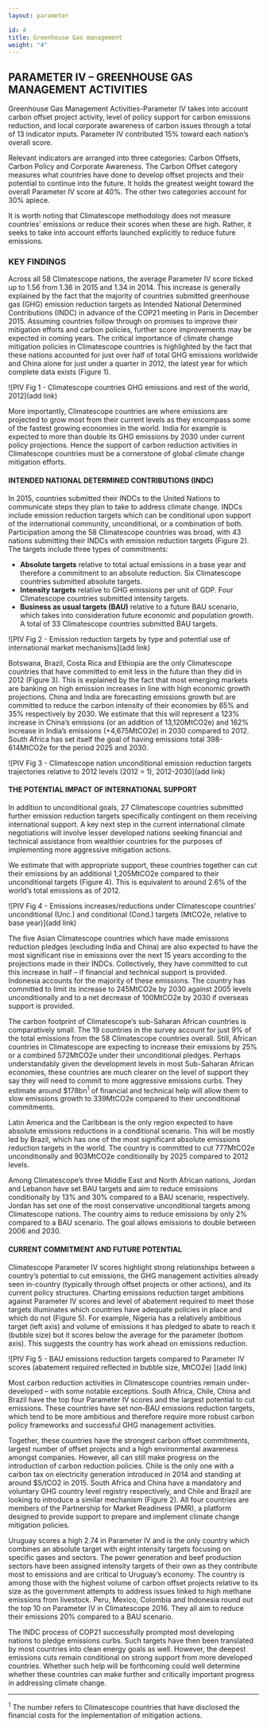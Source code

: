 ```yaml
---
layout: parameter

id: 4
title: Greenhouse Gas management
weight: "4"
---
```


## <b>PARAMETER IV – GREENHOUSE GAS MANAGEMENT ACTIVITIES</b>

Greenhouse Gas Management Activities-Parameter IV takes into account carbon offset project activity, level of policy support for carbon emissions reduction, and local corporate awareness of carbon issues through a total of 13 indicator inputs. Parameter IV contributed 15% toward each nation’s overall score.

Relevant indicators are arranged into three categories: Carbon Offsets, Carbon Policy and Corporate Awareness. The Carbon Offset category measures what countries have done to develop offset projects and their potential to continue into the future. It holds the greatest weight toward the overall Parameter IV score at 40%. The other two categories account for 30% apiece. 

It is worth noting that Climatescope methodology does not measure countries’ emissions or reduce their scores when these are high. Rather, it seeks to take into account efforts launched explicitly to reduce future emissions.

### <b>KEY FINDINGS</b>

Across all 58 Climatescope nations, the average Parameter IV score ticked up to 1.56 from 1.36 in 2015 and 1.34 in 2014. This increase is generally explained by the fact that the majority of countries submitted greenhouse gas (GHG) emission reduction targets as Intended National Determined Contributions (INDC) in advance of the COP21 meeting in Paris in December 2015. Assuming countries follow through on promises to improve their mitigation efforts and carbon policies, further score improvements may be expected in coming years.  The critical importance of climate change mitigation policies in Climatescope countries is highlighted by the fact that these nations accounted for just over half of total GHG emissions worldwide and China alone for just under a quarter in 2012, the latest year for which complete data exists (Figure 1). 

![PIV Fig 1 - Climatescope countries GHG emissions and rest of the world, 2012](add link)

More importantly, Climatescope countries are where emissions are projected to grow most from their current levels as they encompass some of the fastest growing economies in the world.  India for example is expected to more than double its GHG emissions by 2030 under current policy projections. Hence the support of carbon reduction activities in Climatescope countries must be a cornerstone of global climate change mitigation efforts. 

#### INTENDED NATIONAL DETERMINED CONTRIBUTIONS (INDC)

In 2015, countries submitted their INDCs to the United Nations to communicate steps they plan to take to address climate change. INDCs include emission reduction targets which can be conditional upon support of the international community, unconditional, or a combination of both. Participation among the 58 Climatescope countries was broad, with 43 nations submitting their INDCs with emission reduction targets (Figure 2). The targets include three types of commitments: 

*	<strong>Absolute targets</strong> relative to total actual emissions in a base year and therefore a commitment to an absolute reduction. Six Climatescope countries submitted absolute targets.
*	<strong>Intensity targets</strong> relative to GHG emissions per unit of GDP. Four Climatescope countries submitted intensity targets.
* <strong>Business as usual targets (BAU)</strong> relative to a future BAU scenario, which takes into consideration future economic and population growth. A total of 33 Climatescope countries submitted BAU targets.  

![PIV Fig 2 - Emission reduction targets by type and potential use of international market mechanisms](add link)

Botswana, Brazil, Costa Rica and Ethiopia are the only Climatescope countries that have committed to emit less in the future than they did in 2012 (Figure 3). This is explained by the fact that most emerging markets are banking on high emission increases in line with high economic growth projections. China and India are forecasting emissions growth but are committed to reduce the carbon intensity of their economies by 65% and 35% respectively by 2030. We estimate that this will represent a 123% increase in China’s emissions (or an addition of 13,120MtCO2e) and 162% increase in India’s emissions (+4,675MtCO2e) in 2030 compared to 2012. South Africa has set itself the goal of having emissions total 398-614MtCO2e for the period 2025 and 2030. 

![PIV Fig 3 - Climatescope nation unconditional emission reduction targets trajectories relative to 2012 levels (2012 = 1), 2012-2030](add link)

#### THE POTENTIAL IMPACT OF INTERNATIONAL SUPPORT 

In addition to unconditional goals, 27 Climatescope countries submitted further emission reduction targets specifically contingent on them receiving international support. A key next step in the current international climate negotiations will involve lesser developed nations seeking financial and technical assistance from wealthier countries for the purposes of implementing more aggressive mitigation actions. 

We estimate that with appropriate support, these countries together can cut their emissions by an additional 1,205MtCO2e compared to their unconditional targets (Figure 4). This is equivalent to around 2.6% of the world’s total emissions as of 2012. 

![PIV Fig 4 - Emissions increases/reductions under Climatescope countries’ unconditional (Unc.) and conditional (Cond.) targets (MtCO2e, relative to base year)](add link)

The five Asian Climatescope countries which have made emissions reduction pledges (excluding India and China) are also expected to have the most significant rise in emissions over the next 15 years according to the projections made in their INDCs.  Collectively, they have committed to cut this increase in half – if financial and technical support is provided. Indonesia accounts for the majority of these emissions. The country has committed to limit its increase to 245MtCO2e by 2030 against 2005 levels unconditionally and to a net decrease of 100MtCO2e by 2030 if overseas support is provided. 

The carbon footprint of Climatescope’s sub-Saharan African countries is comparatively small. The 19 countries in the survey account for just 9% of the total emissions from the 58 Climatescope countries overall. Still, African countries in Climatescope are expecting to increase their emissions by 25% or a combined 572MtCO2e under their unconditional pledges. Perhaps understandably given the development levels in most Sub-Saharan African economies, these countries are much clearer on the level of support they say they will need to commit to more aggressive emissions curbs. They estimate around $178bn<sup>1</sup> of financial and technical help will allow them to slow emissions growth to 339MtCO2e compared to their unconditional commitments.

Latin America and the Caribbean is the only region expected to have absolute emissions reductions in a conditional scenario. This will be mostly led by Brazil, which has one of the most significant absolute emissions reduction targets in the world. The country is committed to cut 777MtCO2e unconditionally and 903MtCO2e conditionally by 2025 compared to 2012 levels.    

Among Climatescope’s three Middle East and North African nations, Jordan and Lebanon have set BAU targets and aim to reduce emissions conditionally by 13% and 30% compared to a BAU scenario, respectively. Jordan has set one of the most conservative unconditional targets among Climatescope nations. The country aims to reduce emissions by only 2% compared to a BAU scenario. The goal allows emissions to double between 2006 and 2030. 

#### CURRENT COMMITMENT AND FUTURE POTENTIAL

Climatescope Parameter IV scores highlight strong relationships between a country’s potential to cut emissions, the GHG management activities already seen in-country (typically through offset projects or other actions), and its current policy structures. Charting emissions reduction target ambitions against Parameter IV scores and level of abatement required to meet those targets illuminates which countries have adequate policies in place and which do not (Figure 5). For example, Nigeria has a relatively ambitious target (left axis) and volume of emissions it has pledged to abate to reach it (bubble size) but it scores below the average for the parameter (bottom axis).  This suggests the country has work ahead on emissions reduction.

![PIV Fig 5 - BAU emissions reduction targets compared to Parameter IV scores (abatement required reflected in bubble size, MtCO2e) ](add link)

Most carbon reduction activities in Climatescope countries remain under-developed – with some notable exceptions. South Africa, Chile, China and Brazil have the top four Parameter IV scores and the largest potential to cut emissions. These countries have set non-BAU emissions reduction targets, which tend to be more ambitious and therefore require more robust carbon policy frameworks and successful GHG management activities. 

Together, these countries have the strongest carbon offset commitments, largest number of offset projects and a high environmental awareness amongst companies. However, all can still make progress on the introduction of carbon reduction policies. Chile is the only one with a carbon tax on electricity generation introduced in 2014 and standing at around $5/tCO2 in 2015. South Africa and China have a mandatory and voluntary GHG country level registry respectively, and Chile and Brazil are looking to introduce a similar mechanism (Figure 2). All four countries are members of the Partnership for Market Readiness (PMR), a platform designed to provide support to prepare and implement climate change mitigation policies. 

Uruguay scores a high 2.74 in Parameter IV and is the only country which combines an absolute target with eight intensity targets focusing on specific gases and sectors. The power generation and beef production sectors have been assigned intensity targets of their own as they contribute most to emissions and are critical to Uruguay’s economy. The country is among those with the highest volume of carbon offset projects relative to its size as the government attempts to address issues linked to high methane emissions from livestock. Peru, Mexico, Colombia and Indonesia round out the top 10 on Parameter IV in Climatescope 2016. They all aim to reduce their emissions 20% compared to a BAU scenario. 

The INDC process of COP21 successfully prompted most developing nations to pledge emissions curbs. Such targets have then been translated by most countries into clean energy goals as well. However, the deepest emissions cuts remain conditional on strong support from more developed countries.  Whether such help will be forthcoming could well determine whether these countries can make further and critically important progress in addressing climate change. 
___________________________________
<sup>1</sup> The number refers to Climatescope countries that have disclosed the financial costs for the implementation of mitigation actions.
